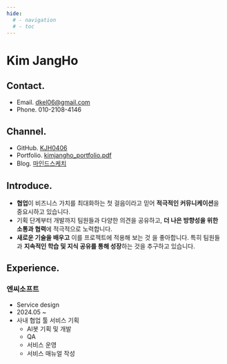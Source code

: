 ```yaml
---
hide:
  # - navigation
  # - toc
---
```


# Kim JangHo

## Contact.

- Email. dkel06@gmail.com
- Phone. 010-2108-4146

## Channel.

- GitHub. [KJH0406](https://github.com/KJH0406)
- Portfolio. [kimjangho_portfolio.pdf](https://mindsketch.vercel.app/kimjangho_portfolio.pdf)
- Blog. [마인드스케치](https://mindsketch365.com)

## Introduce.

- **협업**이 비즈니스 가치를 최대화하는 첫 걸음이라고 믿어 **적극적인 커뮤니케이션**을 중요시하고 있습니다.
- 기획 단계부터 개발까지 팀원들과 다양한 의견을 공유하고, **더 나은 방향성을 위한 소통과 협력**에 적극적으로 노력합니다.
- **새로운 기술을 배우고** 이를 프로젝트에 적용해 보는 것 을 좋아합니다. 특히 팀원들과 **지속적인 학습 및 지식 공유를 통해 성장**하는 것을 추구하고 있습니다.

## Experience.

### **엔씨소프트**

- Service design
- 2024.05 ~
- 사내 협업 툴 서비스 기획
  - AI봇 기획 및 개발
  - QA
  - 서비스 운영
  - 서비스 매뉴얼 작성
